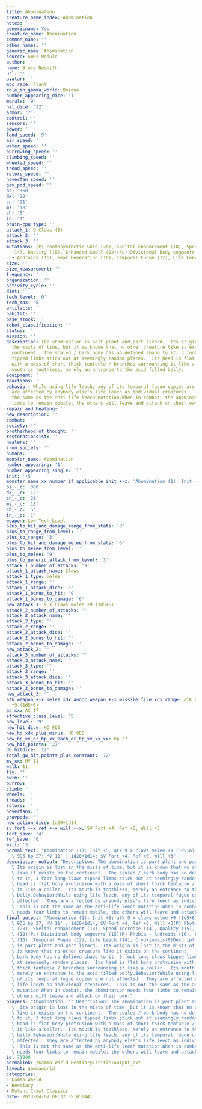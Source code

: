 ```yaml
---
title: Abomination
creature_name_index: Abomination
notes: ''
genericname: Yes
creature_name: Abomination
common_name: ''
other_names: ''
generic_name: Abomination
source: GW07 Module
author: ''
name: Bruce Nesmith
url: ''
avatar: ''
mcc_race: Plant
role_in_gamma_world: Unique
number_appearing_dice: '1'
morale: '9'
hit_dice: '12'
armor: '7'
control: ''
sensors: ''
power: ''
land_speed: '9'
air_speed: ''
water_speed: ''
burrowing_speed: ''
climbing_speed: ''
wheeled_speed: ''
tread_speed: ''
rotors_speed: ''
hoverfan_speed: ''
gav_pod_speed: ''
ps: '360'
dx: '12'
cn: '21'
ms: '18'
ch: '5'
in: '1'
brain-cpu type: ''
attack_1: 9 Claws (5)
attack_2: ''
attack_3: ''
mutations: (P) Photosynthetic Skin (28), Skeltal enhancement (18), Speed Increase
  (14), Duality (15), Enhanced Smell (12)(PL) Divisional body segments (15)(M) Phobia
  - Androids (16), Fear Generation (10), Temporal Fugue (12), Life Leech (14), Cryokinesis(8)
size: ''
size_measurement: ''
frequency: ''
organization: ''
activity_cycle: ''
diet: ''
tech_level: '0'
tech_max: '0'
artifacts: ''
habitat: ''
base_stock: ''
robot_classification: ''
status: ''
mission: ''
description: The abomination is part plant and part lizard.  Its origin is lost in
  the mists of time, but it is known that no other creature like it exists on the
  continent.  The scaled / bark body has no defined shape to it, 3 foot long claws
  tipped limbs stick out at seemingly random places.  Its head is flat bony protrusion
  with a mass of short thick tentacle / branches surrounding it like a collar.  Its
  mouth is toothless, merely an entrance to the acid filled belly.
equipment: ''
reactions: ''
behavior: While using life leech, any of its temporal fugue copies are not affected.  They
  are affected by anybody else's life leech as individual creatures.  This is not
  the same as the anti-life leech mutation.When in combat, the abomination needs four
  limbs to remain mobile, the others will leave and attack on their own.
repair_and_healing: ''
new_description: ''
combat: ''
society: ''
brotherhood_of_thought: ''
restorationsist: ''
healers: ''
iron_society: ''
humans: ''
monster_name: Abomination
number_appearing: '1'
number_appearing_single: '1'
init: '+5'
monster_name_xx_number_if_applicable_init_+-x: 'Abomination (1): Init +5'
ps_-_c: '360'
dx_-_c: '12'
cn_-_c: '21'
ms_-_c: '18'
ch_-_c: '5'
in_-_c: '1'
weapon: Low Tech Level
plus_to_hit_and_damage_range_from_stats: '0'
plus_to_range_from_level: ''
plus_to_range: '3'
plus_to_hit_and_damage_melee_from_stats: '6'
plus_to_melee_from_level: ''
plus_to_melee: '9'
plus_to_generic_attack_from_level: '3'
attack_1_number_of_attacks: '9'
attack_1_attack_name: Claws
attack_1_type: melee
attack_1_range: ''
attack_1_attack_dice: '5'
attack_1_bonus_to_hit: '9'
attack_1_bonus_to_damage: '6'
new_attack_1: 9 x Claws melee +9 (1d5+6)
attack_2_number_of_attacks: ''
attack_2_attack_name: ''
attack_2_type: ''
attack_2_range: ''
attack_2_attack_dice: ''
attack_2_bonus_to_hit: ''
attack_2_bonus_to_damage: ''
new_attack_2: ''
attack_3_number_of_attacks: ''
attack_3_attack_name: ''
attack_3_type: ''
attack_3_range: ''
attack_3_attack_dice: ''
attack_3_bonus_to_hit: ''
attack_3_bonus_to_damage: ''
new_attack_3: ''
atk_weapon_+-x_melee_xdx_andor_weapon_+-x_missile_fire_xdx_range: atk 9 x claws melee
  +9 (1d5+6)
ac_xx: AC 17
effective_class_level: '5'
new_level: '9'
new_hit_dice: HD 9D5
new_hd_xdx_plus_minus: HD 9D5
new_hp_xx_or_hp_xx_each_or_hp_xx_xx_xx: hp 27
new_hit_points: '27'
d6_hitdice: '12'
total_gw_hit_points_plus_constant: '72'
mv_xx: MV 11'
walk: 11'
fly: ''
swim: ''
burrow: ''
climb: ''
wheels: ''
treads: ''
rotors: ''
hoverfans: ''
gravpods: ''
new_action_dice: 1d20+1d14
sv_fort_+-x_ref_+-x_will_+-x: SV Fort +4, Ref +0, Will +3
fort_save: '4'
ref_save: '0'
will: '3'
normal_text: "Abomination (1): Init +5; atk 9 x claws melee +9 (1d5+6); AC 17; HD\
  \ 9D5 hp 27; MV 11' ; 1d20+1d14; SV Fort +4, Ref +0, Will +3"
description_output: "Description: The abomination is part plant and part lizard. \
  \ Its origin is lost in the mists of time, but it is known that no other creature\
  \ like it exists on the continent.  The scaled / bark body has no defined shape\
  \ to it, 3 foot long claws tipped limbs stick out at seemingly random places.  Its\
  \ head is flat bony protrusion with a mass of short thick tentacle / branches surrounding\
  \ it like a collar.  Its mouth is toothless, merely an entrance to the acid filled\
  \ belly.Behavior:While using life leech, any of its temporal fugue copies are not\
  \ affected.  They are affected by anybody else's life leech as individual creatures.\
  \  This is not the same as the anti-life leech mutation.When in combat, the abomination\
  \ needs four limbs to remain mobile, the others will leave and attack on their own."
final_output: "Abomination (1): Init +5; atk 9 x claws melee +9 (1d5+6); AC 17; HD\
  \ 9D5 hp 27; MV 11' ; 1d20+1d14; SV Fort +4, Ref +0, Will +3(P) Photosynthetic Skin\
  \ (28), Skeltal enhancement (18), Speed Increase (14), Duality (15), Enhanced Smell\
  \ (12)(PL) Divisional body segments (15)(M) Phobia - Androids (16), Fear Generation\
  \ (10), Temporal Fugue (12), Life Leech (14), Cryokinesis(8)Description: The abomination\
  \ is part plant and part lizard.  Its origin is lost in the mists of time, but it\
  \ is known that no other creature like it exists on the continent.  The scaled /\
  \ bark body has no defined shape to it, 3 foot long claws tipped limbs stick out\
  \ at seemingly random places.  Its head is flat bony protrusion with a mass of short\
  \ thick tentacle / branches surrounding it like a collar.  Its mouth is toothless,\
  \ merely an entrance to the acid filled belly.Behavior:While using life leech, any\
  \ of its temporal fugue copies are not affected.  They are affected by anybody else's\
  \ life leech as individual creatures.  This is not the same as the anti-life leech\
  \ mutation.When in combat, the abomination needs four limbs to remain mobile, the\
  \ others will leave and attack on their own."
players: "Abomination; '';Description: The abomination is part plant and part lizard.\
  \  Its origin is lost in the mists of time, but it is known that no other creature\
  \ like it exists on the continent.  The scaled / bark body has no defined shape\
  \ to it, 3 foot long claws tipped limbs stick out at seemingly random places.  Its\
  \ head is flat bony protrusion with a mass of short thick tentacle / branches surrounding\
  \ it like a collar.  Its mouth is toothless, merely an entrance to the acid filled\
  \ belly.Behavior:While using life leech, any of its temporal fugue copies are not\
  \ affected.  They are affected by anybody else's life leech as individual creatures.\
  \  This is not the same as the anti-life leech mutation.When in combat, the abomination\
  \ needs four limbs to remain mobile, the others will leave and attack on their own.|"
id: 71000
permalink: /Gamma-World-Bestiary/:title:output_ext
layout: gammaworld
categories:
- Gamma World
- Bestiary
- Mutant Crawl Classics
date: 2023-04-07 08:37:35.650441
---
```

